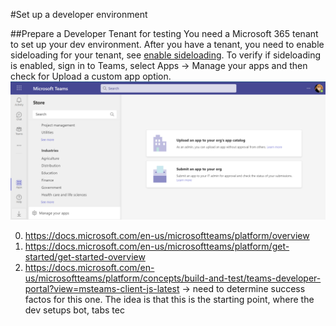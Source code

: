 #Set up a developer environment

##Prepare a Developer Tenant for testing
You need a Microsoft 365 tenant to set up your dev environment.
After you have a tenant, you need to enable sideloading for your tenant, see [enable sideloading](https://docs.microsoft.com/en-us/microsoftteams/platform/concepts/build-and-test/prepare-your-o365-tenant#enable-custom-teams-apps-and-turn-on-custom-app-uploading). To verify if sideloading is enabled, sign in to Teams, select Apps -> Manage your apps and then check for Upload a custom app option.
![Upload a custom app option](https://github.com/LevonDX/Teams-Hack-event-March-2022/blob/main/Challenge%200/sideloading.png)


0. https://docs.microsoft.com/en-us/microsoftteams/platform/overview
1. https://docs.microsoft.com/en-us/microsoftteams/platform/get-started/get-started-overview
2. https://docs.microsoft.com/en-us/microsoftteams/platform/concepts/build-and-test/teams-developer-portal?view=msteams-client-js-latest
-> need to determine success factos for this one. The idea is that this is the starting point, where the dev setups bot, tabs tec
